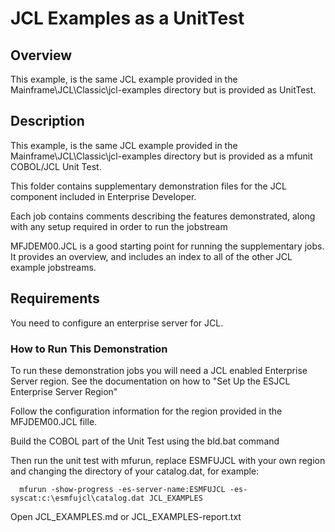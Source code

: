 # JCL Examples as a UnitTest

## Overview
This example, is the same JCL example provided in the Mainframe\JCL\Classic\jcl-examples directory but is provided as UnitTest.

## Description

This example, is the same JCL example provided in the Mainframe\JCL\Classic\jcl-examples directory but is provided as a mfunit COBOL/JCL Unit Test.

This folder contains supplementary demonstration files for the JCL component included in Enterprise Developer.

Each job contains comments describing the features demonstrated, along with any setup required in order to run the jobstream

MFJDEM00.JCL is a good starting point for running the supplementary jobs.  It provides an overview, and includes an index to all of the
other JCL example jobstreams.

## Requirements

You need to configure an enterprise server for JCL.

### How to Run This Demonstration

To run these demonstration jobs you will need a JCL enabled Enterprise Server region.   See the documentation on how to "Set Up the ESJCL Enterprise Server Region"
      
Follow the configuration information for the region provided in the MFJDEM00.JCL fille.
      
Build the COBOL part of the Unit Test using the bld.bat command

Then run the unit test with mfurun, replace ESMFUJCL with your own region and changing the directory of your catalog.dat, for example:
       
      mfurun -show-progress -es-server-name:ESMFUJCL -es-syscat:c:\esmfujcl\catalog.dat JCL_EXAMPLES

Open JCL_EXAMPLES.md or JCL_EXAMPLES-report.txt

